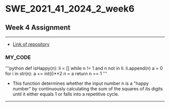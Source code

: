# SWE_2021_41_2024_2_week6

## Week 4 Assignment
---
- [Link of repository](https://github.com/swoo7246/SWE_2021_41_2024_2_week_4)

### MY_CODE
'''python
def isHappy(n):
  li = []
  while n != 1 and n not in li:
    li.append(n)
    a = 0
    for i in str(n):
      a += int(i)**2
    n = a
  return n == 1
'''
- This function determines whether the input number n is a "happy number" by continuously calculating the sum of the squares of its digits until it either equals 1 or falls into a repetitive cycle.
---

